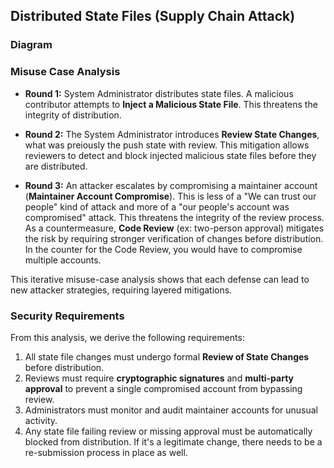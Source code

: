 ## Distributed State Files (Supply Chain Attack)

### Diagram


### Misuse Case Analysis
- **Round 1:** System Administrator distributes state files. A malicious contributor attempts to **Inject a Malicious State File**. This threatens the integrity of distribution. 
 
- **Round 2:** The System Administrator introduces **Review State Changes**, what was preiously the push state with review. This mitigation allows reviewers to detect and block injected malicious state files before they are distributed. 
  
- **Round 3:** An attacker escalates by compromising a maintainer account (**Maintainer Account Compromise**). This is less of a "We can trust our people" kind of attack and more of a "our people's account was compromised" attack. This threatens the integrity of the review process. As a countermeasure, **Code Review** (ex: two-person approval) mitigates the risk by requiring stronger verification of changes before distribution. In the counter for the Code Review, you would have to compromise multiple accounts. 

This iterative misuse-case analysis shows that each defense can lead to new attacker strategies, requiring layered mitigations.

### Security Requirements
From this analysis, we derive the following requirements:
1. All state file changes must undergo formal **Review of State Changes** before distribution.  
2. Reviews must require **cryptographic signatures** and **multi-party approval** to prevent a single compromised account from bypassing review.  
3. Administrators must monitor and audit maintainer accounts for unusual activity.  
4. Any state file failing review or missing approval must be automatically blocked from distribution. If it's a legitimate change, there needs to be a re-submission process in place as well. 

